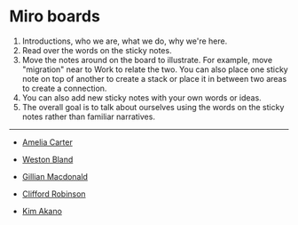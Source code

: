 # Miro boards

1. Introductions, who we are, what we do, why we're here.  
2. Read over the words on the sticky notes.
3. Move the notes around on the board to illustrate. For example, move "migration" near to Work to relate the two. You can also place one sticky note on top of another to create a stack or place it in between two areas to create a connection.
4. You can also add new sticky notes with your own words or ideas.
5. The overall goal is to talk about ourselves using the words on the sticky notes rather than familiar narratives.

---

- [Amelia Carter](https://miro.com/app/board/uXjVK9q9OvI=/?share_link_id=843753872118)

- [Weston Bland](https://miro.com/app/board/uXjVK9q1tlU=/?share_link_id=698074492378)

- [Gillian Macdonald](https://miro.com/app/board/uXjVK9q3eGI=/?share_link_id=309662455360)

- [Clifford Robinson](https://miro.com/app/board/uXjVK9q3eGg=/?share_link_id=1359941232)
  
- [Kim Akano](https://miro.com/app/board/uXjVK9-3_As=/?share_link_id=286431790276)
